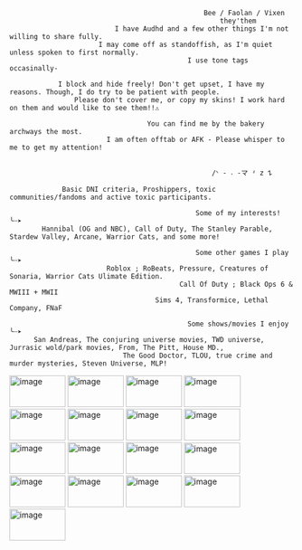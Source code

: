                                                     Bee / Faolan / Vixen
                                                        they'them
                              I have Audhd and a few other things I'm not willing to share fully.
                          I may come off as standoffish, as I'm quiet unless spoken to first normally.
                                                I use tone tags occasinally-

                I block and hide freely! Don't get upset, I have my reasons. Though, I do try to be patient with people.
                    Please don't cover me, or copy my skins! I work hard on them and would like to see them!!⚠︎

                                      You can find me by the bakery archways the most.
                            I am often offtab or AFK - Please whisper to me to get my attention!

                                                                     
                                                      /ᐠ - ˕ -マ ᶻ 𝗓 𐰁 

                 Basic DNI criteria, Proshippers, toxic communities/fandoms and active toxic participants.
                                                          
                                                  Some of my interests! ╰┈➤ 
            Hannibal (OG and NBC), Call of Duty, The Stanley Parable, Stardew Valley, Arcane, Warrior Cats, and some more!

                                                  Some other games I play ╰┈➤
                            Roblox ; RoBeats, Pressure, Creatures of Sonaria, Warrior Cats Ulimate Edition. 
                                              Call Of Duty ; Black Ops 6 & MWIII + MWII
                                        Sims 4, Transformice, Lethal Company, FNaF

                                                Some shows/movies I enjoy ╰┈➤ 
          San Andreas, The conjuring universe movies, TWD universe, Jurrasic wold/park movies, From, The Pitt, House MD., 
                                The Good Doctor, TLOU, true crime and murder mysteries, Steven Universe, MLP!

                              
 <img width="99" height="56" alt="image" src="https://github.com/user-attachments/assets/4e76869d-7013-4d6f-a135-dc9bd9aa07f9" /> <img width="99" height="56" alt="image" src="https://github.com/user-attachments/assets/a38c4013-12f5-4abf-8f3a-737a471ce496" /> <img width="99" height="56" alt="image" src="https://github.com/user-attachments/assets/9581aa81-370c-48d1-ab13-2850689adabc" /> <img width="100" height="56" alt="image" src="https://github.com/user-attachments/assets/0ac11c72-8ec8-4b4b-9c29-2922d928b85f" /> <img width="99" height="56" alt="image" src="https://github.com/user-attachments/assets/e0ce8bf6-248a-4a18-a49b-e7a8df7073e0" /> <img width="99" height="56" alt="image" src="https://github.com/user-attachments/assets/34d21d13-9e41-4daf-b0ae-5151d854582d" /> <img width="99" height="56" alt="image" src="https://github.com/user-attachments/assets/ec9dbfd2-0594-4c5f-8c91-2ea9a884c7cc" /> <img width="99" height="56" alt="image" src="https://github.com/user-attachments/assets/bbab0263-4d44-4581-9870-ac5e504a0ba5" /> <img width="99" height="56" alt="image" src="https://github.com/user-attachments/assets/bcbb7986-1d75-444a-bbd3-775b64a961f3" /> <img width="99" height="56" alt="image" src="https://github.com/user-attachments/assets/b347a919-b71f-4144-a24a-42ff8c23c680" /> <img width="99" height="56" alt="image" src="https://github.com/user-attachments/assets/9bb20051-26aa-4292-b234-a836fbfed52c" /> <img width="99" height="55" alt="image" src="https://github.com/user-attachments/assets/4e79ab77-cd7f-4b86-8043-7bac5423b823" /> <img width="99" height="56" alt="image" src="https://github.com/user-attachments/assets/1d91a970-8438-4d31-aaf5-00b3b119e515" /> <img width="99" height="56" alt="image" src="https://github.com/user-attachments/assets/f0788028-4107-4057-bafe-6cfc23f0eb89" /> <img width="99" height="56" alt="image" src="https://github.com/user-attachments/assets/b1686fbc-5564-43fe-a0b5-cbd2a0642761" /> <img width="99" height="56" alt="image" src="https://github.com/user-attachments/assets/e197eaf1-2373-437d-9ff5-b62fdef411ec" /> <img width="99" height="56" alt="image" src="https://github.com/user-attachments/assets/560dd874-3165-414c-bb99-deb0ce454fdb" />











































